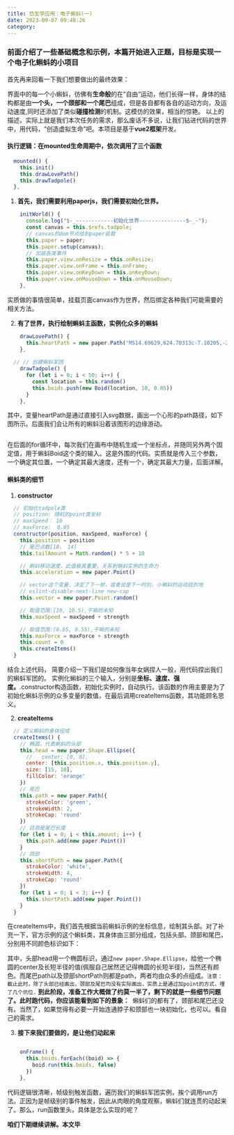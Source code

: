 ```yaml
---
title: 仿生学应用：电子蝌蚪(一)
date: 2023-09-07 09:48:26
category:
---
```


### 前面介绍了一些基础概念和示例，本篇开始进入正题，目标是实现一个电子化蝌蚪的小项目

首先再来回看一下我们想要做出的最终效果：
<img src="/img/电子蝌蚪1_1.webp" alt="">

界面中的每一个小蝌蚪，彷佛有**生命般**的在”自由“运动，他们长得一样，身体的结构都是由**一个头，一个颈部和一个尾巴**组成，但是各自都有各自的运动方向，及运动速度,同时还添加了类似**碰撞检测**的机制。这模仿的效果，相当的惊艳。
以上的描述，实际上就是我们本次任务的需求，那么废话不多说，让我们钻进代码的世界中，用代码，“创造虚拟生命”吧。本项目是基于**vue2框架**开发。


#### 执行逻辑：在mounted生命周期中，依次调用了三个函数
```javascript
  mounted() {
    this.init()
    this.drawLovePath()
    this.drawTadpole()
  },
```

1. **首先，我们需要利用paperjs，我们需要初始化世界。**
```javascript
    initWorld() {
      console.log("$-_------------初始化世界---------------$-_-");
      const canvas = this.$refs.tadpole;
      // canvas的dom节点给到paper装载
      this.paper = paper;
      this.paper.setup(canvas);
      // 加装各类事件
      this.paper.view.onResize = this.onResize;
      this.paper.view.onFrame = this.onFrame;
      this.paper.view.onKeyDown = this.onKeyDown;
      this.paper.view.onMouseDown = this.onMouseDown;
    },
```
实质做的事情很简单，挂载页面canvas作为世界，然后绑定各种我们可能需要的相关方法。

2. **有了世界，执行绘制蝌蚪主函数，实例化众多的蝌蚪**
```javascript
    drawLovePath() {
      this.heartPath = new paper.Path('M514.69629,624.70313c-7.10205,-27.02441 -17.2373,-52.39453 -30.40576,-76.10059c-13.17383,-23.70703 -38.65137,-60.52246 -76.44434,-110.45801c-27.71631,-36.64355 -44.78174,-59.89355 -51.19189,-69.74414c-10.5376,-16.02979 -18.15527,-30.74951 -22.84717,-44.14893c-4.69727,-13.39893 -7.04297,-26.97021 -7.04297,-40.71289c0,-25.42432 8.47119,-46.72559 25.42383,-63.90381c16.94775,-17.17871 37.90527,-25.76758 62.87354,-25.76758c25.19287,0 47.06885,8.93262 65.62158,26.79834c13.96826,13.28662 25.30615,33.10059 34.01318,59.4375c7.55859,-25.88037 18.20898,-45.57666 31.95215,-59.09424c19.00879,-18.32178 40.99707,-27.48535 65.96484,-27.48535c24.7373,0 45.69531,8.53564 62.87305,25.5957c17.17871,17.06592 25.76855,37.39551 25.76855,60.98389c0,20.61377 -5.04102,42.08691 -15.11719,64.41895c-10.08203,22.33203 -29.54687,51.59521 -58.40723,87.78271c-37.56738,47.41211 -64.93457,86.35352 -82.11328,116.8125c-13.51758,24.0498 -23.82422,49.24902 -30.9209,75.58594z')
    },
 
  // // 创建蝌蚪军团
    drawTadpole() {
      for (let i = 0; i < 50; i++) {
        const location = this.random()
        this.boids.push(new Boid(location, 10, 0.05))
      }
    },
```
其中，变量heartPath是通过直接引入svg数据，画出一个心形的path路径，如下图所示。后面我们会让所有的蝌蚪沿着该图形的边缘游动。

<img src="/img/电子蝌蚪1_2.webp" alt="">

在后面的for循环中，每次我们在画布中随机生成一个坐标点，并随同另外两个固定值，用于蝌蚪Boid这个类的输入。这是外围的代码。实质就是传入三个参数，一个确定其位置，一个确定其最大速度，还有一个，确定其最大力量，后面详解。

#### 蝌蚪类的细节

1. **constructor**

```javascript
  // 初始化tadpole类
  // position: 随机的point类坐标
  // maxSpeed： 10
  // maxForce:  0.05
  constructor(position, maxSpeed, maxForce) {
    this.position = position
    // 尾巴点数[10， 14]
    this.tailAmount = Math.random() * 5 + 10

    // 蝌蚪移动速度，此值极其重要，关系到蝌蚪实例的生命力
    this.acceleration = new paper.Point()

    // vector这个变量，决定了下一帧，或者说是下一时刻，小蝌蚪的运动目的地
    // eslint-disable-next-line new-cap
    this.vector = new paper.Point.random()

    // 取值范围:[10, 10.5),干嘛的未知
    this.maxSpeed = maxSpeed + strength

    // 取值范围:[0.05, 0.55),干嘛的未知
    this.maxForce = maxForce + strength
    this.count = 0
    this.createItems()
  }
```
结合上述代码， 简要介绍一下我们是如何像当年女娲捏人一般，用代码捏出我们的蝌蚪军团的。
实例化蝌蚪的三个输入，分别是**坐标、速度、强度。**.constructor构造函数，初始化实例时，自动执行。该函数的作用主要是为了初始化蝌蚪示例的众多变量的数值，在最后调用createItems函数，其功能顾名思义。

2. **createItems**
```javascript
  // 定义蝌蚪的身体组成
  createItems() {
    // 椭圆，代表蝌蚪的头部
    this.head = new paper.Shape.Ellipse({
      //   center: [0, 0],
      center: [this.position.x, this.position.y],
      size: [15, 10],
      fillColor: 'orange'
    })
    // 尾巴
    this.path = new paper.Path({
      strokeColor: 'green',
      strokeWidth: 2,
      strokeCap: 'round'
    })
    // 目测是尾巴长度
    for (let i = 0; i < this.amount; i++) {
      this.path.add(new paper.Point())
    }
    // 颈部
    this.shortPath = new paper.Path({
      strokeColor: 'white',
      strokeWidth: 4,
      strokeCap: 'round'
    })
    for (let i = 0; i < 3; i++) {
      this.shortPath.add(new paper.Point())
    }
  }
```
在createItems中，我们首先根据当前蝌蚪示例的坐标信息，绘制其头部。对了补充一下，官方示例的这个蝌蚪类，其身体由三部分组成，包括头部、颈部和尾巴，分别用不同颜色标识如下：
<img src="/img/电子蝌蚪1_3.jpg" alt="">

其中，头部head用一个椭圆标识，通过`new paper.Shape.Ellipse`，给他一个椭圆的center及长短半径的值(佩服自己居然还记得椭圆的长短半径)，当然还有颜色。而尾巴path以及颈部shortPath则都是path，两者均由众多的点组成。`注意：截止此时，除了头部已经画出，颈部及尾巴均没有实际画出，实质上是通过加point的方式，埋了几个坑位.`
**到此阶段，准备工作大概做了约莫一半了，剩下的就是一些细节问题了。此时跑代码，你应该能看到如下的景象：**
<img src="/img/电子蝌蚪1_4.webp" alt="">
蝌蚪们的都有了，颈部和尾巴还没有。当然了，如果觉得有必要一开始连通脖子和颈部也一块初始化，也可以。看自己的需求。

3. **接下来我们要做的，是让他们动起来**
<img src="/img/电子蝌蚪1_5.webp" alt="">

```javascript
    onFrame() {
      this.boids.forEach((boid) => {
        boid.run(this.boids, false)
      })
    },
```
代码逻辑很清晰，帧级别触发函数，遍历我们的蝌蚪军团实例，挨个调用run方法。正因为是帧级别的事件触发，因此从肉眼的角度观察，蝌蚪们就连贯的动起来了。那么，run函数里头，具体是怎么实现的呢？

**咱们下期继续讲解。本文毕**